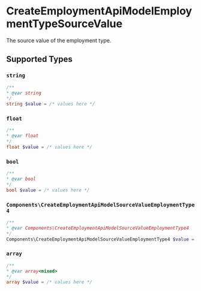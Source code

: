 # CreateEmploymentApiModelEmploymentTypeSourceValue

The source value of the employment type.


## Supported Types

### `string`

```php
/**
* @var string
*/
string $value = /* values here */
```

### `float`

```php
/**
* @var float
*/
float $value = /* values here */
```

### `bool`

```php
/**
* @var bool
*/
bool $value = /* values here */
```

### `Components\CreateEmploymentApiModelSourceValueEmploymentType4`

```php
/**
* @var Components\CreateEmploymentApiModelSourceValueEmploymentType4
*/
Components\CreateEmploymentApiModelSourceValueEmploymentType4 $value = /* values here */
```

### `array`

```php
/**
* @var array<mixed>
*/
array $value = /* values here */
```

